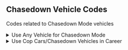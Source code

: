 ## Chasedown Vehicle Codes

Codes related to Chasedown Mode vehicles

<details>
<summary>Use Any Vehicle for Chasedown Mode</summary>

Any vehicle is usable in Chasedown Mode

```powerpc
040B69E4 38600001
```
</details>

<details>
<summary>Use Cop Cars/Chasedown Vehicles in Career</summary>

Allows using cop cars which normally are only usable for chasedown mode

```powerpc
040B69E4 38600000
```
</details>
